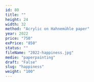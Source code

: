 ```yaml
---
id: 80
title: ""
height: 24
width: 32
method: "Acrylic on Hahnemühle paper"
year: 2022
price: "750"
exPrice: "850"
status: ""
fileName: "2022-happiness.jpg"
medie: "paperpainting"
draft: "False"
slug: "happiness"
weight: "100"
---
```

